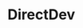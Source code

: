 #  <h> DirectDev</h>
<div>
<img height="180em"   align="center" src="https://github-readme-stats.vercel.app/api?username=Directinho&show_icons=true&theme=radical)
                                          
</div>
<div>
</div>
